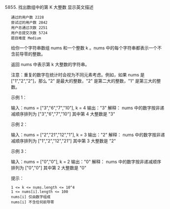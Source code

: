 5855. 找出数组中的第 K 大整数
      显示英文描述

    通过的用户数 2228
    尝试过的用户数 2842
    用户总通过次数 2251
    用户总提交次数 5724
    题目难度 Medium

给你一个字符串数组 nums 和一个整数 k 。nums 中的每个字符串都表示一个不含前导零的整数。

返回 nums 中表示第 k 大整数的字符串。

注意：重复的数字在统计时会视为不同元素考虑。例如，如果 nums 是 ["1","2","2"]，那么 "2" 是最大的整数，"2" 是第二大的整数，"1" 是第三大的整数。



示例 1：

输入：nums = ["3","6","7","10"], k = 4
输出："3"
解释：
nums 中的数字按非递减顺序排列为 ["3","6","7","10"]
其中第 4 大整数是 "3"

示例 2：

输入：nums = ["2","21","12","1"], k = 3
输出："2"
解释：
nums 中的数字按非递减顺序排列为 ["1","2","12","21"]
其中第 3 大整数是 "2"

示例 3：

输入：nums = ["0","0"], k = 2
输出："0"
解释：
nums 中的数字按非递减顺序排列为 ["0","0"]
其中第 2 大整数是 "0"



提示：

    1 <= k <= nums.length <= 10^4
    1 <= nums[i].length <= 100
    nums[i] 仅由数字组成
    nums[i] 不含任何前导零

